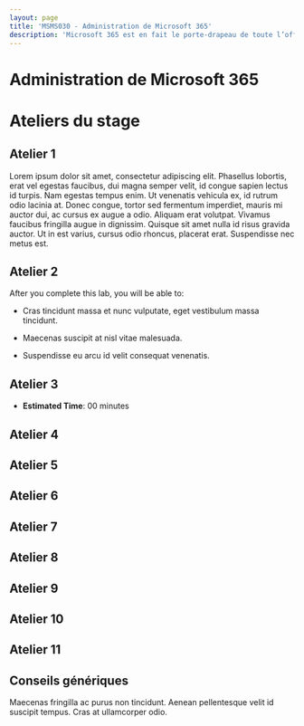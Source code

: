 ```yaml
---
layout: page
title: 'MSMS030 - Administration de Microsoft 365'
description: 'Microsoft 365 est en fait le porte­-drapeau de toute l’offre Cloud "Software As A Service" (SaaS) de Microsoft. Les participants à cette formation apprendront à mettre en oeuvre et administrer Microsoft 365 pour répondre aux besoins de leur organisation.'
---
```


# Administration de Microsoft 365
# Ateliers du stage

## Atelier 1

Lorem ipsum dolor sit amet, consectetur adipiscing elit. Phasellus lobortis, erat vel egestas faucibus, dui magna semper velit, id congue sapien lectus id turpis. Nam egestas tempus enim. Ut venenatis vehicula ex, id rutrum odio lacinia at. Donec congue, tortor sed fermentum imperdiet, mauris mi auctor dui, ac cursus ex augue a odio. Aliquam erat volutpat. Vivamus faucibus fringilla augue in dignissim. Quisque sit amet nulla id risus gravida auctor. Ut in est varius, cursus odio rhoncus, placerat erat. Suspendisse nec metus est.

## Atelier 2

After you complete this lab, you will be able to:

- Cras tincidunt massa et nunc vulputate, eget vestibulum massa tincidunt. 

- Maecenas suscipit at nisl vitae malesuada. 

- Suspendisse eu arcu id velit consequat venenatis.

## Atelier 3

  - **Estimated Time**: 00 minutes

## Atelier 4

## Atelier 5

## Atelier 6

## Atelier 7

## Atelier 8

## Atelier 9

## Atelier 10

## Atelier 11

## Conseils génériques

Maecenas fringilla ac purus non tincidunt. Aenean pellentesque velit id suscipit tempus. Cras at ullamcorper odio.
